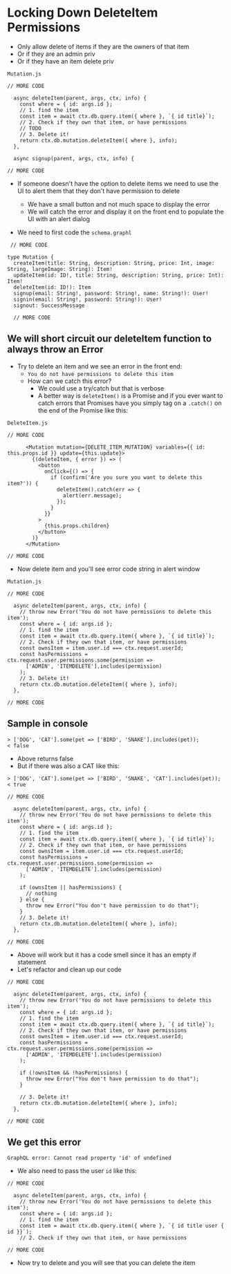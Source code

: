 # Locking Down DeleteItem Permissions
* Only allow delete of items if they are the owners of that item
* Or if they are an admin priv
* Or if they have an item delete priv

`Mutation.js`

```
// MORE CODE

  async deleteItem(parent, args, ctx, info) {
    const where = { id: args.id };
    // 1. find the item
    const item = await ctx.db.query.item({ where }, `{ id title}`);
    // 2. Check if they own that item, or have permissions
    // TODO
    // 3. Delete it!
    return ctx.db.mutation.deleteItem({ where }, info);
  },

  async signup(parent, args, ctx, info) {

// MORE CODE
```

* If someone doesn't have the option to delete items we need to use the UI to alert them that they don't have permission to delete
    - We have a small button and not much space to display the error
    - We will catch the error and display it on the front end to populate the UI with an alert dialog

* We need to first code the `schema.graphl`

```
 // MORE CODE

type Mutation {
  createItem(title: String, description: String, price: Int, image: String, largeImage: String): Item!
  updateItem(id: ID!, title: String, description: String, price: Int): Item!
  deleteItem(id: ID!): Item
  signup(email: String!, password: String!, name: String!): User!
  signin(email: String!, password: String!): User!
  signout: SuccessMessage

  // MORE CODE
```

## We will short circuit our deleteItem function to always throw an Error
* Try to delete an item and we see an error in the front end:
    - `You do not have permissions to delete this item`
    - How can we catch this error?
        + We could use a try/catch but that is verbose
        + A better way is `deleteItem()` is a Promise and if you ever want to catch errors that Promises have you simply tag on a `.catch()` on the end of the Promise like this:

`DeleteItem.js`

```
// MORE CODE

      <Mutation mutation={DELETE_ITEM_MUTATION} variables={{ id: this.props.id }} update={this.update}>
        {(deleteItem, { error }) => (
          <button
            onClick={() => {
              if (confirm('Are you sure you want to delete this item?')) {
                deleteItem().catch(err => {
                  alert(err.message);
                });
              }
            }}
          >
            {this.props.children}
          </button>
        )}
      </Mutation>

// MORE CODE
```

* Now delete item and you'll see error code string in alert window

`Mutation.js`

```
// MORE CODE

  async deleteItem(parent, args, ctx, info) {
    // throw new Error('You do not have permissions to delete this item');
    const where = { id: args.id };
    // 1. find the item
    const item = await ctx.db.query.item({ where }, `{ id title}`);
    // 2. Check if they own that item, or have permissions
    const ownsItem = item.user.id === ctx.request.userId;
    const hasPermissions = ctx.request.user.permissions.some(permission =>
      ['ADMIN', 'ITEMDELETE'].includes(permission)
    );
    // 3. Delete it!
    return ctx.db.mutation.deleteItem({ where }, info);
  },

// MORE CODE
```

## Sample in console
```
> ['DOG', 'CAT'].some(pet => ['BIRD', 'SNAKE'].includes(pet));
< false
```

* Above returns false
* But if there was also a CAT like this:

```
> ['DOG', 'CAT'].some(pet => ['BIRD', 'SNAKE', 'CAT'].includes(pet));
< true
```

```
// MORE CODE

  async deleteItem(parent, args, ctx, info) {
    // throw new Error('You do not have permissions to delete this item');
    const where = { id: args.id };
    // 1. find the item
    const item = await ctx.db.query.item({ where }, `{ id title}`);
    // 2. Check if they own that item, or have permissions
    const ownsItem = item.user.id === ctx.request.userId;
    const hasPermissions = ctx.request.user.permissions.some(permission =>
      ['ADMIN', 'ITEMDELETE'].includes(permission)
    );

    if (ownsItem || hasPermissions) {
      // nothing
    } else {
      throw new Error("You don't have permission to do that");
    }
    // 3. Delete it!
    return ctx.db.mutation.deleteItem({ where }, info);
  },

// MORE CODE
```

* Above will work but it has a code smell since it has an empty if statement
* Let's refactor and clean up our code

```
// MORE CODE

  async deleteItem(parent, args, ctx, info) {
    // throw new Error('You do not have permissions to delete this item');
    const where = { id: args.id };
    // 1. find the item
    const item = await ctx.db.query.item({ where }, `{ id title}`);
    // 2. Check if they own that item, or have permissions
    const ownsItem = item.user.id === ctx.request.userId;
    const hasPermissions = ctx.request.user.permissions.some(permission =>
      ['ADMIN', 'ITEMDELETE'].includes(permission)
    );

    if (!ownsItem && !hasPermissions) {
      throw new Error("You don't have permission to do that");
    }

    // 3. Delete it!
    return ctx.db.mutation.deleteItem({ where }, info);
  },

// MORE CODE
```

## We get this error
`GraphQL error: Cannot read property 'id' of undefined`

* We also need to pass the user `id` like this:

```
// MORE CODE

  async deleteItem(parent, args, ctx, info) {
    // throw new Error('You do not have permissions to delete this item');
    const where = { id: args.id };
    // 1. find the item
    const item = await ctx.db.query.item({ where }, `{ id title user { id }}`);
    // 2. Check if they own that item, or have permissions

// MORE CODE
```

* Now try to delete and you will see that you can delete the item
